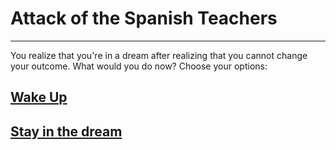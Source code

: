 # Attack of the Spanish Teachers

---------------------------------

You realize that you're in a dream after realizing that you cannot change your outcome. What would you do now?
Choose your options:

## [Wake Up](../dream/get-up/get-up.md)


## [Stay in the dream](stay.md)